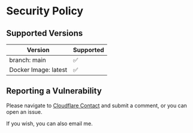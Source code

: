 # Security Policy

## Supported Versions

| Version              | Supported          |
| -------------------- | ------------------ |
| branch: main         | :white_check_mark: |
| Docker Image: latest | :white_check_mark: |


## Reporting a Vulnerability

Please navigate to [Cloudflare Contact](https://domaincontact.cloudflareregistrar.com/breadnet.co.uk) and submit a comment, or you can open an issue.

If you wish, you can also email me. 

